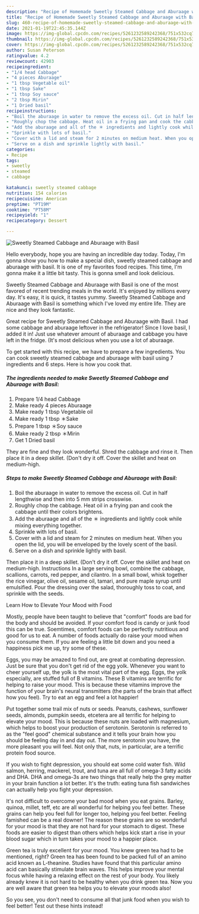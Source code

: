 ```yaml
---
description: "Recipe of Homemade Sweetly Steamed Cabbage and Aburaage with Basil"
title: "Recipe of Homemade Sweetly Steamed Cabbage and Aburaage with Basil"
slug: 460-recipe-of-homemade-sweetly-steamed-cabbage-and-aburaage-with-basil
date: 2021-01-19T22:45:35.144Z
image: https://img-global.cpcdn.com/recipes/5261232589242368/751x532cq70/sweetly-steamed-cabbage-and-aburaage-with-basil-recipe-main-photo.jpg
thumbnail: https://img-global.cpcdn.com/recipes/5261232589242368/751x532cq70/sweetly-steamed-cabbage-and-aburaage-with-basil-recipe-main-photo.jpg
cover: https://img-global.cpcdn.com/recipes/5261232589242368/751x532cq70/sweetly-steamed-cabbage-and-aburaage-with-basil-recipe-main-photo.jpg
author: Susan Peterson
ratingvalue: 4.2
reviewcount: 42903
recipeingredient:
- "1/4 head Cabbage"
- "4 pieces Aburaage"
- "1 tbsp Vegetable oil"
- "1 tbsp Sake"
- "1 tbsp Soy sauce"
- "2 tbsp Mirin"
- "1 Dried basil"
recipeinstructions:
- "Boil the aburaage in water to remove the excess oil. Cut in half lengthwise and then into 5 mm strips crosswise."
- "Roughly chop the cabbage. Heat oil in a frying pan and cook the cabbage until their colors brightens."
- "Add the aburaage and all of the ＊ ingredients and lightly cook while mixing everything together."
- "Sprinkle with lots of basil."
- "Cover with a lid and steam for 2 minutes on medium heat. When you open the lid, you will be enveloped by the lovely scent of the basil."
- "Serve on a dish and sprinkle lightly with basil."
categories:
- Recipe
tags:
- sweetly
- steamed
- cabbage

katakunci: sweetly steamed cabbage 
nutrition: 154 calories
recipecuisine: American
preptime: "PT19M"
cooktime: "PT58M"
recipeyield: "1"
recipecategory: Dessert

---
```



![Sweetly Steamed Cabbage and Aburaage with Basil](https://img-global.cpcdn.com/recipes/5261232589242368/751x532cq70/sweetly-steamed-cabbage-and-aburaage-with-basil-recipe-main-photo.jpg)

Hello everybody, hope you are having an incredible day today. Today, I'm gonna show you how to make a special dish, sweetly steamed cabbage and aburaage with basil. It is one of my favorites food recipes. This time, I'm gonna make it a little bit tasty. This is gonna smell and look delicious.

Sweetly Steamed Cabbage and Aburaage with Basil is one of the most favored of recent trending meals in the world. It's enjoyed by millions every day. It's easy, it is quick, it tastes yummy. Sweetly Steamed Cabbage and Aburaage with Basil is something which I've loved my entire life. They are nice and they look fantastic.

Great recipe for Sweetly Steamed Cabbage and Aburaage with Basil. I had some cabbage and aburaage leftover in the refrigerator! Since I love basil, I added it in! Just use whatever amount of aburaage and cabbage you have left in the fridge. (It&#39;s most delicious when you use a lot of aburaage.


To get started with this recipe, we have to prepare a few ingredients. You can cook sweetly steamed cabbage and aburaage with basil using 7 ingredients and 6 steps. Here is how you cook that.

<!--inarticleads1-->

##### The ingredients needed to make Sweetly Steamed Cabbage and Aburaage with Basil:

1. Prepare 1/4 head Cabbage
1. Make ready 4 pieces Aburaage
1. Make ready 1 tbsp Vegetable oil
1. Make ready 1 tbsp ＊Sake
1. Prepare 1 tbsp ＊Soy sauce
1. Make ready 2 tbsp ＊Mirin
1. Get 1 Dried basil


They are fine and they look wonderful. Shred the cabbage and rinse it. Then place it in a deep skillet. (Don&#39;t dry it off. Cover the skillet and heat on medium-high. 

<!--inarticleads2-->

##### Steps to make Sweetly Steamed Cabbage and Aburaage with Basil:

1. Boil the aburaage in water to remove the excess oil. Cut in half lengthwise and then into 5 mm strips crosswise.
1. Roughly chop the cabbage. Heat oil in a frying pan and cook the cabbage until their colors brightens.
1. Add the aburaage and all of the ＊ ingredients and lightly cook while mixing everything together.
1. Sprinkle with lots of basil.
1. Cover with a lid and steam for 2 minutes on medium heat. When you open the lid, you will be enveloped by the lovely scent of the basil.
1. Serve on a dish and sprinkle lightly with basil.


Then place it in a deep skillet. (Don&#39;t dry it off. Cover the skillet and heat on medium-high. Instructions In a large serving bowl, combine the cabbage, scallions, carrots, red pepper, and cilantro. In a small bowl, whisk together the rice vinegar, olive oil, sesame oil, tamari, and pure maple syrup until emulsified. Pour the dressing over the salad, thoroughly toss to coat, and sprinkle with the seeds. 

Learn How to Elevate Your Mood with Food


Mostly, people have been taught to believe that "comfort" foods are bad for the body and should be avoided. If your comfort food is candy or junk food this can be true. Soemtimes, comfort foods can be perfectly nutritious and good for us to eat. A number of foods actually do raise your mood when you consume them. If you are feeling a little bit down and you need a happiness pick me up, try some of these.

Eggs, you may be amazed to find out, are great at combating depression. Just be sure that you don't get rid of the egg yolk. Whenever you want to cheer yourself up, the yolk is the most vital part of the egg. Eggs, the yolk especially, are stuffed full of B vitamins. These B vitamins are terrific for helping to raise your mood. This is because these vitamins improve the function of your brain's neural transmitters (the parts of the brain that affect how you feel). Try to eat an egg and feel a lot happier!

Put together some trail mix of nuts or seeds. Peanuts, cashews, sunflower seeds, almonds, pumpkin seeds, etcetera are all terrific for helping to elevate your mood. This is because these nuts are loaded with magnesium, which helps to boost your production of serotonin. Serotonin is referred to as the "feel good" chemical substance and it tells your brain how you should be feeling day in and day out. The more serotonin you have, the more pleasant you will feel. Not only that, nuts, in particular, are a terrific protein food source.

If you wish to fight depression, you should eat some cold water fish. Wild salmon, herring, mackerel, trout, and tuna are all full of omega-3 fatty acids and DHA. DHA and omega-3s are two things that really help the grey matter in your brain function a lot better. It's the truth: eating tuna fish sandwiches can actually help you fight your depression. 

It's not difficult to overcome your bad mood when you eat grains. Barley, quinoa, millet, teff, etc are all wonderful for helping you feel better. These grains can help you feel full for longer too, helping you feel better. Feeling famished can be a real downer! The reason these grains are so wonderful for your mood is that they are not hard for your stomach to digest. These foods are easier to digest than others which helps kick start a rise in your blood sugar which in turn takes your mood to a happier place.

Green tea is truly excellent for your mood. You knew green tea had to be mentioned, right? Green tea has been found to be packed full of an amino acid known as L-theanine. Studies have found that this particular amino acid can basically stimulate brain waves. This helps improve your mental focus while having a relaxing effect on the rest of your body. You likely already knew it is not hard to be healthy when you drink green tea. Now you are well aware that green tea helps you to elevate your moods also!

So you see, you don't need to consume all that junk food when you wish to feel better! Test out  these hints  instead!

